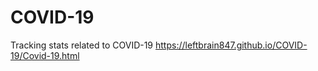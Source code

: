 # COVID-19
Tracking stats related to COVID-19
https://leftbrain847.github.io/COVID-19/Covid-19.html

